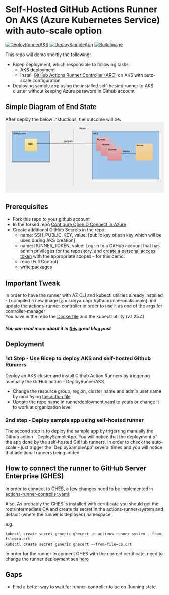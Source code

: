 # Self-Hosted GitHub Actions Runner On AKS (Azure Kubernetes Service) with auto-scale option
[![DeployRunnerAKS](https://github.com/yaronpri/GithubRunnerOnAKS/actions/workflows/deployIaC.yaml/badge.svg)](https://github.com/yaronpri/GithubRunnerOnAKS/actions/workflows/deployIaC.yaml)
[![DeploySampleApp](https://github.com/yaronpri/GithubRunnerOnAKS/actions/workflows/deployApp.yaml/badge.svg)](https://github.com/yaronpri/GithubRunnerOnAKS/actions/workflows/deployApp.yaml)
[![BuildImage](https://github.com/yaronpri/GithubRunnerOnAKS/actions/workflows/buildImage.yaml/badge.svg)](https://github.com/yaronpri/GithubRunnerOnAKS/actions/workflows/buildImage.yaml)

This repo will demo shortly the following:
- Bicep deployment, which responsible to following tasks:
  - AKS deployment
  - Install [GitHub Actions Runner Controller (ARC)](https://github.com/actions-runner-controller/actions-runner-controller/blob/master/docs/detailed-docs.md) on AKS with auto-scale configuration
- Deploying sample app using the installed self-hosted runner to AKS cluster without keeping Azure password in Github account

## Simple Diagram of End State
After deploy the below instuctions, the outcome will be:
![alt text](image/sketch.png)

## Prerequisites
- Fork this repo to your github account
- In the forked repo [Configure OpenID Connect in Azure](https://learn.microsoft.com/en-us/azure/developer/github/connect-from-azure?tabs=azure-portal%2Clinux)
- Create additional GitHub Secrets in the repo: 
  - name: SSH_PUBLIC_KEY, value: [public key of ssh key which will be used during AKS creation]
  - name: RUNNER_TOKEN, value: Log-in to a GitHub account that has admin privileges for the repository, and [create a personal access token](https://github.com/settings/tokens/new) with the appropriate scopes - for this demo:
  -  repo (Full Control)
  -  write:packages


## Important Tweak 
In order to have the runner with AZ CLI and kubectl utilities already installed - I compiled a new image [ghcr.io/yaronpri/githubrunneronaks:main] and update the [actions-runner-controller](runner/actions-runner-controller.yaml) in order to use it as one of the args for controller-manager 
<br>You have in the repo the [Dockerfile](Dockerfile) and the kubectl utility (v.1.25.4)

##### You can read more about it in [this](https://freshbrewed.science/2021/12/01/gh-actions.html) great blog post

## Deployment
### 1st Step - Use Bicep to deploy AKS and self-hosted Github Runners 
Deploy an AKS cluster and install Github Action Runners by triggering manually the GitHub action - DeployRunnerAKS 
- Change the resource group, region, cluster name and admin user name by modifiying [the action file](.github/workflows/deployIaC.yaml)
- Update the repo name in [runnerdeployment.yaml](runner/runnerdeployment.yaml) to yours or change it to work at organization level

### 2nd step - Deploy sample app using self-hosted runner 
The second step is to deploy the sample app by trigerring manually the Github action - DeploySampleApp.
You will notice that the deployment of the app done by the self-hosted GitHub runners.
In order to check the auto-scale - just trigger the 'DeploySampleApp' several times and you will notice that additional runners being added.

## How to connect the runner to GitHub Server Enterprise (GHES)
In order to connect to GHES, a few changes need to be implemented in [actions-runner-controller.yaml](runner-on-ghes/actions-runner-controller.yaml):

Also,
As probably the GHES is installed with certificate you should get the root/intermediate CA and create tls secret in the actions-runner-system and default (where the runner is deployed) namespace

e.g. 
```
kubectl create secret generic ghecert -n actions-runner-system --from-file=ca.crt
kubectl create secret generic ghecert --from-file=ca.crt
```

In order for the runner to connect GHES with the correct certificate, need to change the runner deployment see [here](runner-on-ghes/runnerdeployment.yaml)


#### 

## Gaps
- Find a better way to wait for runner-controller to be on Running state
